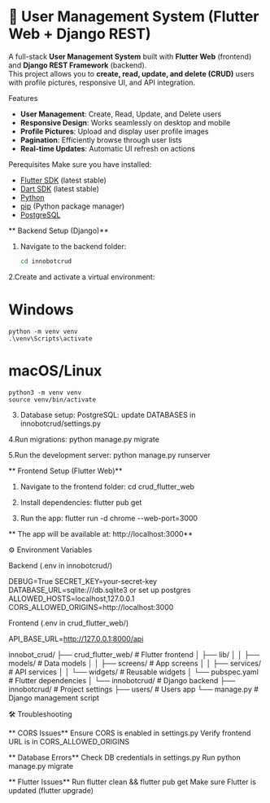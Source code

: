# 👥 User Management System (Flutter Web + Django REST)

A full-stack **User Management System** built with **Flutter Web** (frontend) and **Django REST Framework** (backend).  
This project allows you to **create, read, update, and delete (CRUD)** users with profile pictures, responsive UI, and API integration.  


Features
-  **User Management**: Create, Read, Update, and Delete users  
-  **Responsive Design**: Works seamlessly on desktop and mobile  
-  **Profile Pictures**: Upload and display user profile images  
-  **Pagination**: Efficiently browse through user lists  
-  **Real-time Updates**: Automatic UI refresh on actions

Perequisites
Make sure you have installed:  
- [Flutter SDK](https://flutter.dev/docs/get-started/install) (latest stable)  
- [Dart SDK](https://dart.dev/get-dart) (latest stable)  
- [Python](https://www.python.org/downloads/)  
- [pip](https://pip.pypa.io/en/stable/installation/) (Python package manager)  
- [PostgreSQL](https://www.postgresql.org/download/)

** Backend Setup (Django)**

1. Navigate to the backend folder:
   ```bash
   cd innobotcrud

2.Create and activate a virtual environment:
   # Windows
    python -m venv venv
    .\venv\Scripts\activate

  # macOS/Linux
    python3 -m venv venv
    source venv/bin/activate

3. Database setup:
    PostgreSQL: update DATABASES in innobotcrud/settings.py

4.Run migrations:
    python manage.py migrate

5.Run the development server:
    python manage.py runserver

**  Frontend Setup (Flutter Web)**

1. Navigate to the frontend folder:
   cd crud_flutter_web
   
2. Install dependencies:
   flutter pub get
   
3. Run the app:
   flutter run -d chrome --web-port=3000

 **  The app will be available at: http://localhost:3000**

 ⚙️ Environment Variables

 Backend (.env in innobotcrud/)
 
 DEBUG=True
  SECRET_KEY=your-secret-key
  DATABASE_URL=sqlite:///db.sqlite3 or set up postgres
  ALLOWED_HOSTS=localhost,127.0.0.1
  CORS_ALLOWED_ORIGINS=http://localhost:3000

Frontend (.env in crud_flutter_web/)

API_BASE_URL=http://127.0.0.1:8000/api

innobot_crud/
├── crud_flutter_web/       # Flutter frontend
│   ├── lib/
│   │   ├── models/         # Data models
│   │   ├── screens/        # App screens
│   │   ├── services/       # API services
│   │   └── widgets/        # Reusable widgets
│   └── pubspec.yaml        # Flutter dependencies
│
└── innobotcrud/            # Django backend
    ├── innobotcrud/        # Project settings
    ├── users/              # Users app
    └── manage.py           # Django management script

 🛠️ Troubleshooting

**  CORS Issues**
  Ensure CORS is enabled in settings.py
  Verify frontend URL is in CORS_ALLOWED_ORIGINS
  
**  Database Errors**
  Check DB credentials in settings.py
  Run python manage.py migrate
  
**  Flutter Issues**
  Run flutter clean && flutter pub get
  Make sure Flutter is updated (flutter upgrade)
   

  

  

    
